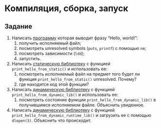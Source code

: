 # Компиляция, сборка, запуск

## Задание

1. Написать [программу](src/1) которая выводит фразу “Hello, world!”:
	1. получить исполняемый файл;
	2. посмотреть unresolved symbols (`puts`, `printf`) с помощью `nm`;
	3. посмотреть зависимости (`ldd`);
	4. запустить.
2. Написать [статическую библиотеку](src/2) с функцией `print_hello_from_static()` и использовать ее:
	1. посмотреть исполняемый файл на предмет того будет ли функция `print_hello_from_static()` unresolved. Почему?
	2. где находится код этой функции?
3. Написать [динамическую библиотеку](src/3) с функцией `print_hello_from_dynamic_lib()` и использовать ее:
	1. посмотреть состояние функции `print_hello_from_dynamic_lib()` в получившимся исполняемом файле. Объяснить увиденное.
4. Написать [динамическую библиотеку](src/4) с функцией `print_hello_from_dynamic_runtime_lib()` и загрузить ее с помощью `dlopen(3)`. Объяснить что происходит.